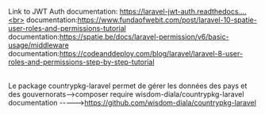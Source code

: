 Link to JWT Auth documentation: https://laravel-jwt-auth.readthedocs....<br>
documentation:https://www.fundaofwebit.com/post/laravel-10-spatie-user-roles-and-permissions-tutorial<br>
documentation:https://spatie.be/docs/laravel-permission/v6/basic-usage/middleware<br>
documentation:https://codeanddeploy.com/blog/laravel/laravel-8-user-roles-and-permissions-step-by-step-tutorial<br><br>

Le package countrypkg-laravel permet de gérer les données des pays et des gouvernorats-->composer require wisdom-diala/countrypkg-laravel <br>
documentation ----->https://github.com/wisdom-diala/countrypkg-laravel

